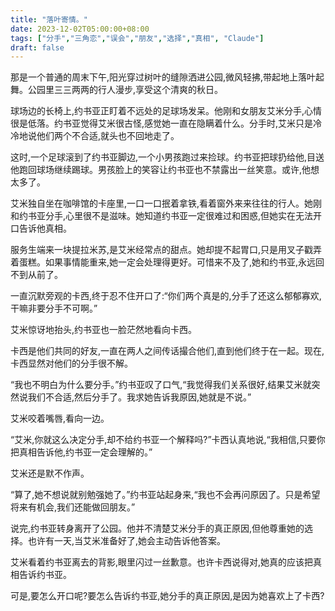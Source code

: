 ```yaml
---
title: "落叶寄情。"
date: 2023-12-02T05:00:00+08:00
tags: ["分手","三角恋","误会","朋友","选择","真相", "Claude"]
draft: false
--- 
```


那是一个普通的周末下午,阳光穿过树叶的缝隙洒进公园,微风轻拂,带起地上落叶起舞。公园里三三两两的行人漫步,享受这个清爽的秋日。

球场边的长椅上,约书亚正盯着不远处的足球场发呆。他刚和女朋友艾米分手,心情很是低落。约书亚觉得艾米很古怪,感觉她一直在隐瞒着什么。分手时,艾米只是冷冷地说他们两个不合适,就头也不回地走了。

这时,一个足球滚到了约书亚脚边,一个小男孩跑过来捡球。约书亚把球扔给他,目送他跑回球场继续踢球。男孩脸上的笑容让约书亚也不禁露出一丝笑意。或许,他想太多了。

艾米独自坐在咖啡馆的卡座里,一口一口抿着拿铁,看着窗外来来往往的行人。她刚和约书亚分手,心里很不是滋味。她知道约书亚一定很难过和困惑,但她实在无法开口告诉他真相。

服务生端来一块提拉米苏,是艾米经常点的甜点。她却提不起胃口,只是用叉子戳弄着蛋糕。如果事情能重来,她一定会处理得更好。可惜来不及了,她和约书亚,永远回不到从前了。

一直沉默旁观的卡西,终于忍不住开口了:“你们两个真是的,分手了还这么郁郁寡欢,干嘛非要分手不可啊。” 

艾米惊讶地抬头,约书亚也一脸茫然地看向卡西。

卡西是他们共同的好友,一直在两人之间传话撮合他们,直到他们终于在一起。现在,卡西显然对他们的分手很不解。

“我也不明白为什么要分手。”约书亚叹了口气,“我觉得我们关系很好,结果艾米就突然说我们不合适,然后分手了。我求她告诉我原因,她就是不说。”

艾米咬着嘴唇,看向一边。

“艾米,你就这么决定分手,却不给约书亚一个解释吗?”卡西认真地说,“我相信,只要你把真相告诉他,约书亚一定会理解的。”

艾米还是默不作声。

“算了,她不想说就别勉强她了。”约书亚站起身来,“我也不会再问原因了。只是希望将来有机会,我们还能做回朋友。”

说完,约书亚转身离开了公园。他并不清楚艾米分手的真正原因,但他尊重她的选择。也许有一天,当艾米准备好了,她会主动告诉他答案。

艾米看着约书亚离去的背影,眼里闪过一丝歉意。也许卡西说得对,她真的应该把真相告诉约书亚。

可是,要怎么开口呢?要怎么告诉约书亚,她分手的真正原因,是因为她喜欢上了卡西?